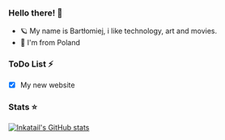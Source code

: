 ### Hello there! 👋
- 🪐 My name is Bartłomiej, i like technology, art and movies.
- 🌈 I'm from Poland

### ToDo List ⚡
- [x] My new website

### Stats ⭐
[![Inkatail's GitHub stats](https://github-readme-stats.vercel.app/api?username=Inkatail)](https://github.com/anuraghazra/github-readme-stats)

